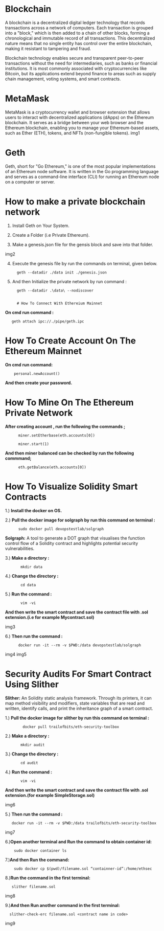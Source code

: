 # Blockchain
A blockchain is a decentralized digital ledger technology that records transactions across a network of computers. Each transaction is grouped into a "block," which is then added to a chain of other blocks, forming a chronological and immutable record of all transactions. This decentralized nature means that no single entity has control over the entire blockchain, making it resistant to tampering and fraud.

Blockchain technology enables secure and transparent peer-to-peer transactions without the need for intermediaries, such as banks or financial institutions. It is most commonly associated with cryptocurrencies like Bitcoin, but its applications extend beyond finance to areas such as supply chain management, voting systems, and smart contracts.


# MetaMask
MetaMask is a cryptocurrency wallet and browser extension that allows users to interact with decentralized applications (dApps) on the Ethereum blockchain. It serves as a bridge between your web browser and the Ethereum blockchain, enabling you to manage your Ethereum-based assets, such as Ether (ETH), tokens, and NFTs (non-fungible tokens).
img1


# Geth
Geth, short for "Go Ethereum," is one of the most popular implementations of an Ethereum node software. It is written in the Go programming language and serves as a command-line interface (CLI) for running an Ethereum node on a computer or server.


# How to make a private blockchain network

1) Install Geth on Your System.
   
2) Create a Folder (i.e Private Ethereum).
   
3) Make a genesis.json file for the gensis block and save into that folder.

img2

4) Execute the genesis file by run the commands on terminal, given below.
   
         geth --datadir ./data init ./genesis.json

5) And then Initialize the private network by run command :
    
         geth --datadir .\data\ --nodiscover 


         # How To Connect With Ethereium Mainnet
**On cmd run command :** 

       geth attach ipc://./pipe/geth.ipc 

# How To Create Account On The Ethereum Mainnet
**On cmd run command:**   

        personal.newAccount()

**And then create your password.**

# How To Mine On The Ethereum Private Network
**After creating account , run the following the commands ;**

          miner.setEtherbase(eth.accounts[0])

          miner.start(1)

**And then miner balanced can be checked by run the following commmand;**

          eth.getBalance(eth.accounts[0])

# How To Visualize Solidity Smart Contracts

1.) **Install the docker on OS.**

2.) **Pull the docker image for solgraph by run this command on terminal :**

          sudo docker pull devopstestlab/solgraph

**Solgraph:** A tool to generate a DOT graph that visualises the function control flow of a Solidity contract and highlights potential security vulnerabilities.

3.) **Make a directory :** 

           mkdir data
           
4.) **Change the directory :** 

           cd data
           
5.) **Run the command :** 

           vim -vi
           
**And then write the smart contract and save the contract file with .sol extension.(i.e for example Mycontract.sol)**

img3

6.) **Then run the command :** 

          docker run -it --rm -v $PWD:/data devopstestlab/solgraph 

img4
img5


# Security Audits For Smart Contract Using Slither

**Slither:** An Solidity static analysis framework. Through its printers, it can map method visibility and modifiers, state variables that are read and written, identify calls, and print the inheritance graph of a smart contract.

1.) **Pull the docker image for slither by run this command on terminal :**

            docker pull trailofbits/eth-security-toolbox
      
2.) **Make a directory :** 

           mkdir audit
           
3.) **Change the directory :** 

           cd audit
           
4.) **Run the command :** 

           vim -vi
           
**And then write the smart contract and save the contract file with .sol extension.(for example SimpleStorage.sol)**

img6


5.) **Then run the command :** 

       docker run -it --rm -v $PWD:/data trailofbits/eth-security-toolbox

img7

6.)**Open another terminal and Run the command to obtain container id:**

        sudo docker container ls
   
7.)**And then Run the command:**

        sudo docker cp $(pwd)/filename.sol “containner-id”:/home/ethsec

8.)**Run the command in the first terminal:**

       slither filename.sol
    
img8

9.)**And then Run another command in the first terminal:**

      slither-check-erc filename.sol <contract name in code>
    
img9



